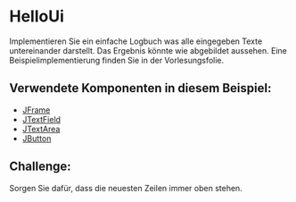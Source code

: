 # HelloUi

Implementieren Sie ein einfache Logbuch was alle eingegeben Texte untereinander darstellt. Das Ergebnis könnte wie abgebildet aussehen. Eine Beispielimplementierung finden Sie in
der Vorlesungsfolie.

## Verwendete Komponenten in diesem Beispiel:
- [JFrame](https://docs.oracle.com/javase/8/docs/api/javax/swing/JFrame.html) 
- [JTextField](https://docs.oracle.com/javase/8/docs/api/javax/swing/JTextField.html)
- [JTextArea](https://docs.oracle.com/javase/8/docs/api/javax/swing/JTextArea.html)
- [JButton](https://docs.oracle.com/javase/8/docs/api/javax/swing/JButton.html)

## Challenge:
Sorgen Sie dafür, dass die neuesten Zeilen immer oben stehen.
